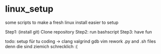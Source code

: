 # linux_setup
some scripts to make a fresh linux install easier to setup


Step1: (install git) Clone repository
Step2: run bashscript
Step3: have fun

todo:
setup für tu coding ->
clang valgrind gdb vim 
rework .py and .sh files denn die sind ziemich schrecklich :(

